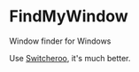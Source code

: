 # FindMyWindow
Window finder for Windows

Use [Switcheroo](https://github.com/kvakulo/Switcheroo), it's much better.
